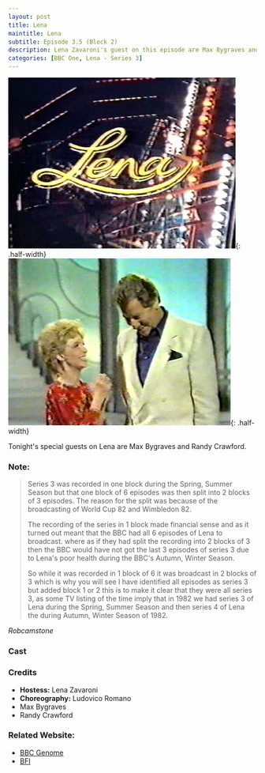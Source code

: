 ```yaml
---
layout: post
title: Lena
maintitle: Lena
subtitle: Episode 3.5 (Block 2)
description: Lena Zavaroni's guest on this episode are Max Bygraves and Randy Crawford.
categories: [BBC One, Lena - Series 3]
---
```


![](/assets/images/Lena/1982-Lena-01.png){: .half-width}
![](/assets/images/Lena/1982-12-07-Lena.png){: .half-width}

Tonight's special guests on Lena are Max Bygraves and Randy Crawford.

### Note:
> Series 3 was recorded in one block during the Spring, Summer Season but that one block of 6 episodes was then split into 2 blocks of 3 episodes. The reason for the split was because of the broadcasting of World Cup 82 and Wimbledon 82.
>
> The recording of the series in 1 block made financial sense and as it turned out meant that the BBC had all 6 episodes of Lena to broadcast. where as if they had split the recording into 2 blocks of 3 then the BBC would have not got the last 3 episodes of series 3 due to Lena's poor health during the BBC's Autumn, Winter Season.
>
> So while it was recorded in 1 block of 6 it was broadcast in 2 blocks of 3 which is why you will see I have identified all episodes as series 3 but added block 1 or 2 this is to make it clear that they were all series 3, as some TV listing of the time imply that in 1982 we had series 3 of Lena during the Spring, Summer Season and then series 4 of Lena the during Autumn, Winter Season of 1982.

<cite>Robcamstone</cite>

### Cast

### Credits
* **Hostess:** Lena Zavaroni
* **Choreography:** Ludovico Romano
* Max Bygraves
* Randy Crawford

### Related Website:
* [BBC Genome](https://genome.ch.bbc.co.uk/f9b4944926394696ac9f872b11dd1967)
* [BFI](http://explore.bfi.org.uk/4ce2b790cfbac)

